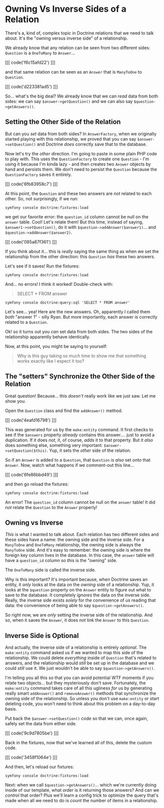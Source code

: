 # Owning Vs Inverse Sides of a Relation

There's a, kind of, complex topic in Doctrine relations that we need to talk about.
It's the "owning versus inverse side" of a relationship.

We already know that any relation can be seen from two different sides: `Question`
is a `OneToMany` to `Answer`... 

[[[ code('f6c15afd22') ]]]

and that same relation can be seen as an `Answer` that is `ManyToOne` to `Question`.

[[[ code('d223381ad5') ]]]

So... what's the big deal? We already know that we can *read* data from both sides:
we can say `$answer->getQuestion()` and we can also say `$question->getAnswers()`.

## Setting the Other Side of the Relation

But can you *set* data from both sides? In `AnswerFactory`, when we originally
started playing with this relationship, we proved that you can say
`$answer->setQuestion()` and Doctrine *does* correctly save that to the database.

Now let's try the *other* direction. I'm going to paste in some plain PHP code
to play with. This uses the `QuestionFactory` to create one `Question` - I'm
using it because I'm kinda lazy - and then creates two `Answer` objects by hand
and persists them. We don't need to persist the `Question` because the
`QuestionFactory` saves it entirely.

[[[ code('6fb83958c7') ]]]

At this point, the `Question` and these two answers are *not* related to each other.
So, not surprisingly, if we run:

```terminal
symfony console doctrine:fixtures:load
```

we get our favorite error: the `question_id` column cannot be null on the `answer`
table. Cool! Let's relate them! But this time, instead of saying,
`$answer1->setQuestion()`, do it with `$question->addAnswer($answer1)`...
and `$question->addAnswer($answer2)`.

[[[ code('085a87f361') ]]]

If you think about it... this is *really* saying the same thing as when we set
the relationship from the other direction: this `Question` *has* these two answers.

Let's see if it saves! Run the fixtures:

```terminal-silent
symfony console doctrine:fixtures:load
```

And... no errors! I think it worked! Double-check with:

> SELECT * FROM answer

```terminal-silent
symfony console doctrine:query:sql 'SELECT * FROM answer'
```

Let's see... yea! Here are the new answers. Oh, apparently I called them *both*
"answer 1" - silly Ryan. But more importantly, each answer *is* correctly
related to a `Question`.

Ok! so it turns out you *can* set data from both sides. The two sides of the
relationship apparently behave identically.

Now, at this point, you might be saying to yourself:

> Why is this guy taking so much time to show me that something works
> exactly like I expect it too?

## The "setters" Synchronize the Other Side of the Relation

Great question! Because... this *doesn't* really work like we just saw. Let me
show you.

Open the `Question` class and find the `addAnswer()` method. 

[[[ code('4eafd16798') ]]]

This was generated for us by the `make:entity` command. It first checks to see 
if the `$answers` property *already* contains this answer.... just to avoid 
a duplication. If it does *not*, it, of course, *adds* it to that property. 
But it *also* does something else, something very important: 
`$answer->setQuestion($this)`. Yup, it sets the *other* side of the relation.

So if an `Answer` is added to a `Question`, that `Question` is *also* set *onto*
that `Answer`. Now, watch what happens if we comment-out this line... 

[[[ code('6fe86bbd49') ]]]

and then go reload the fixtures:

```terminal-silent
symfony console doctrine:fixtures:load
```

An error! The `question_id` column cannot be null on the `answer` table! It
did *not* relate the `Question` to the `Answer` properly!

## Owning vs Inverse

*This* is what I wanted to talk about. Each relation has two different sides and
these sides have a name: the owning side and the inverse side. For a `ManyToOne`
and `OneToMany` relationship, the owning side is always the `ManyToOne` side. And
it's easy to remember: the owning side is where the foreign key column lives in the
database. In this case, the `answer` table will have a `question_id` column so
*this* is the "owning" side.

The `OneToMany` side is called the inverse side.

Why is this important? It's important because, when Doctrine saves an entity, it
*only* looks at the data on the *owning* side of a relationship. Yup, it looks
at the `$question` property on the `Answer` entity to figure out what to save
to the database. It completely *ignores* the data on the inverse side. Really,
the inverse side exists *solely* for the convenience of us reading that data:
the convenience of being able to say `$question->getAnswers()`.

So right now, we are *only* setting the inverse side of the relationship. And so,
when it saves the `Answer`, it does *not* link the `Answer` to this `Question`.

## Inverse Side is Optional

And actually, the inverse side of a relationship is entirely *optional*. The
`make:entity` command asked us if we wanted to map this side of the relationship.
We could delete *everything* inside of `Question` that's related to answers, and
the relationship would *still* be set up in the database and we could *still* use
it. We just wouldn't be able to say `$question->getAnswers()`.

I'm telling you all this so that you can avoid potential WTF moments if you relate
two objects... but they mysteriously don't save. Fortunately, the `make:entity`
command takes care of all this ugliness *for* us by generating really smart
`addAnswer()` and `removeAnswer()` methods that synchronize the owning side of the
relationship. So unless you don't use `make:entity` or start deleting code, you
won't need to think about this problem on a day-to-day basis.

Put back the `$answer->setQuestion()` code so that we can, once again, safely set
the data from either side. 

[[[ code('9c9d7805be') ]]]

Back in the fixtures, now that we've learned all of this, delete the custom code. 

[[[ code('3458f1064e') ]]]

And then, let's reload our fixtures:

```terminal-silent
symfony console doctrine:fixtures:load
```

Next: when we call `$question->getAnswers()`... which we're currently doing inside
of our template, what *order* is it returning those answers? And can we *control*
that order? Plus we'll learn a config trick to optimize the query that's made when
all we need to do is *count* the number of items in a relationship.
